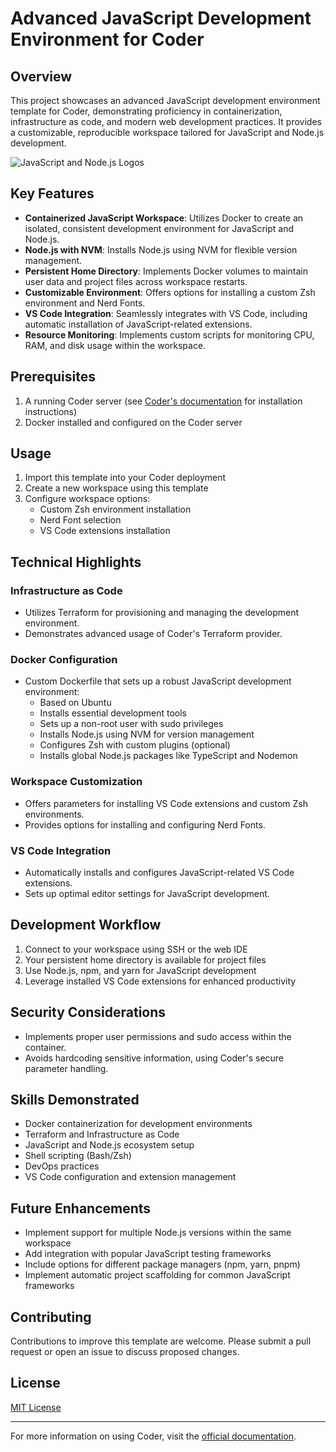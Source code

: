 # Advanced JavaScript Development Environment for Coder

## Overview

This project showcases an advanced JavaScript development environment template for Coder, demonstrating proficiency in containerization, infrastructure as code, and modern web development practices. It provides a customizable, reproducible workspace tailored for JavaScript and Node.js development.

![JavaScript and Node.js Logos](https://nodejs.org/static/images/logos/nodejs-new-pantone-black.svg)

## Key Features

- **Containerized JavaScript Workspace**: Utilizes Docker to create an isolated, consistent development environment for JavaScript and Node.js.
- **Node.js with NVM**: Installs Node.js using NVM for flexible version management.
- **Persistent Home Directory**: Implements Docker volumes to maintain user data and project files across workspace restarts.
- **Customizable Environment**: Offers options for installing a custom Zsh environment and Nerd Fonts.
- **VS Code Integration**: Seamlessly integrates with VS Code, including automatic installation of JavaScript-related extensions.
- **Resource Monitoring**: Implements custom scripts for monitoring CPU, RAM, and disk usage within the workspace.

## Prerequisites

1. A running Coder server (see [Coder's documentation](https://coder.com/docs/v2/latest/install) for installation instructions)
2. Docker installed and configured on the Coder server

## Usage

1. Import this template into your Coder deployment
2. Create a new workspace using this template
3. Configure workspace options:
   - Custom Zsh environment installation
   - Nerd Font selection
   - VS Code extensions installation

## Technical Highlights

### Infrastructure as Code
- Utilizes Terraform for provisioning and managing the development environment.
- Demonstrates advanced usage of Coder's Terraform provider.

### Docker Configuration
- Custom Dockerfile that sets up a robust JavaScript development environment:
  - Based on Ubuntu
  - Installs essential development tools
  - Sets up a non-root user with sudo privileges
  - Installs Node.js using NVM for version management
  - Configures Zsh with custom plugins (optional)
  - Installs global Node.js packages like TypeScript and Nodemon

### Workspace Customization
- Offers parameters for installing VS Code extensions and custom Zsh environments.
- Provides options for installing and configuring Nerd Fonts.

### VS Code Integration
- Automatically installs and configures JavaScript-related VS Code extensions.
- Sets up optimal editor settings for JavaScript development.

## Development Workflow

1. Connect to your workspace using SSH or the web IDE
2. Your persistent home directory is available for project files
3. Use Node.js, npm, and yarn for JavaScript development
4. Leverage installed VS Code extensions for enhanced productivity

## Security Considerations

- Implements proper user permissions and sudo access within the container.
- Avoids hardcoding sensitive information, using Coder's secure parameter handling.

## Skills Demonstrated

- Docker containerization for development environments
- Terraform and Infrastructure as Code
- JavaScript and Node.js ecosystem setup
- Shell scripting (Bash/Zsh)
- DevOps practices
- VS Code configuration and extension management

## Future Enhancements

- Implement support for multiple Node.js versions within the same workspace
- Add integration with popular JavaScript testing frameworks
- Include options for different package managers (npm, yarn, pnpm)
- Implement automatic project scaffolding for common JavaScript frameworks

## Contributing

Contributions to improve this template are welcome. Please submit a pull request or open an issue to discuss proposed changes.

## License

[MIT License](LICENSE)

---

For more information on using Coder, visit the [official documentation](https://coder.com/docs).